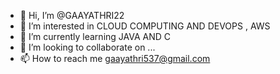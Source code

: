 - 👋 Hi, I’m @GAAYATHRI22
- 👀 I’m interested in CLOUD COMPUTING AND DEVOPS , AWS
- 🌱 I’m currently learning JAVA AND C
- 💞️ I’m looking to collaborate on ...
- 📫 How to reach me gaayathri537@gmail.com

<!---
GAAYATHRI22/GAAYATHRI22 is a ✨ special ✨ repository because its `README.md` (this file) appears on your GitHub profile.
You can click the Preview link to take a look at your changes.
--->
